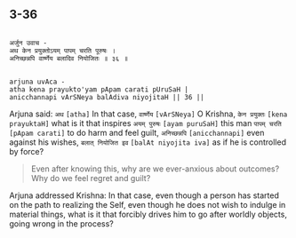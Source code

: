## 3-36


```shloka-sa

अर्जुन उवाच -
अथ केन प्रयुक्तोऽयम् पापम् चरति पूरुषः ।
अनिच्छन्नपि वार्ष्णेय बलादिव नियोजितः ॥ ३६ ॥

```
```shloka-sa-hk

arjuna uvAca -
atha kena prayukto'yam pApam carati pUruSaH |
anicchannapi vArSNeya balAdiva niyojitaH || 36 ||

```
Arjuna said: `अथ` `[atha]` In that case, `वार्ष्णेय` `[vArSNeya]` O Krishna, `केन प्रयुक्तः` `[kena prayuktaH]` what is it that inspires `अयम् पुरुषः` `[ayam puruSaH]` this man `पापम् चरति` `[pApam carati]` to do harm and feel guilt, `अनिच्छन्नपि` `[anicchannapi]` even against his wishes, `बलात् नियोजित इव` `[balAt niyojita iva]` as if he is controlled by force?


<a name='applnote_69'></a>
> Even after knowing this, why are we ever-anxious about outcomes? Why do we feel regret and guilt?



Arjuna addressed Krishna: In that case, even though a person has started on the path to realizing the Self, even though he does not wish to indulge in material things, what is it that forcibly drives him to go after worldly objects, going wrong in the process?


